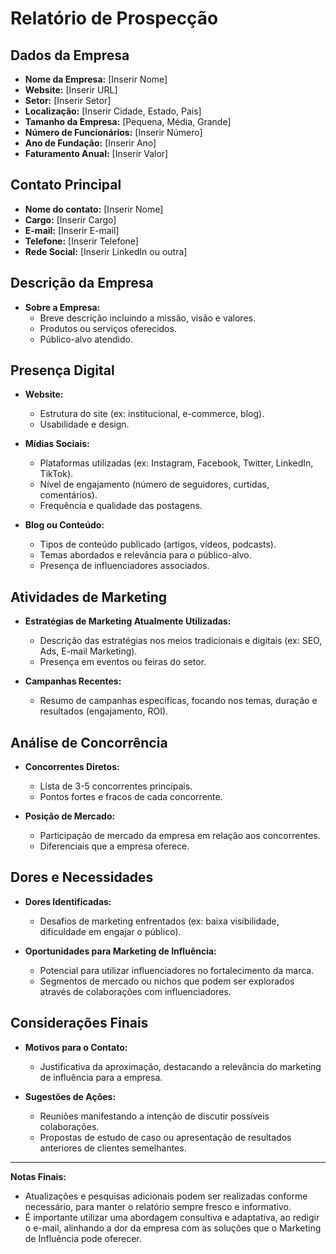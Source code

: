 # Relatório de Prospecção

## Dados da Empresa
- **Nome da Empresa:** [Inserir Nome]
- **Website:** [Inserir URL]
- **Setor:** [Inserir Setor]
- **Localização:** [Inserir Cidade, Estado, País]
- **Tamanho da Empresa:** [Pequena, Média, Grande]
- **Número de Funcionários:** [Inserir Número]
- **Ano de Fundação:** [Inserir Ano]
- **Faturamento Anual:** [Inserir Valor]

## Contato Principal
- **Nome do contato:** [Inserir Nome]
- **Cargo:** [Inserir Cargo]
- **E-mail:** [Inserir E-mail]
- **Telefone:** [Inserir Telefone]
- **Rede Social:** [Inserir LinkedIn ou outra]

## Descrição da Empresa
- **Sobre a Empresa:** 
  - Breve descrição incluindo a missão, visão e valores.
  - Produtos ou serviços oferecidos.
  - Público-alvo atendido.

## Presença Digital
- **Website:**
  - Estrutura do site (ex: institucional, e-commerce, blog).
  - Usabilidade e design.
  
- **Mídias Sociais:**
  - Plataformas utilizadas (ex: Instagram, Facebook, Twitter, LinkedIn, TikTok).
  - Nível de engajamento (número de seguidores, curtidas, comentários).
  - Frequência e qualidade das postagens.
  
- **Blog ou Conteúdo:**
  - Tipos de conteúdo publicado (artigos, vídeos, podcasts).
  - Temas abordados e relevância para o público-alvo.
  - Presença de influenciadores associados.

## Atividades de Marketing
- **Estratégias de Marketing Atualmente Utilizadas:**
  - Descrição das estratégias nos meios tradicionais e digitais (ex: SEO, Ads, E-mail Marketing).
  - Presença em eventos ou feiras do setor.
  
- **Campanhas Recentes:**
  - Resumo de campanhas específicas, focando nos temas, duração e resultados (engajamento, ROI).

## Análise de Concorrência
- **Concorrentes Diretos:**
  - Lista de 3-5 concorrentes principais.
  - Pontos fortes e fracos de cada concorrente.
  
- **Posição de Mercado:**
  - Participação de mercado da empresa em relação aos concorrentes.
  - Diferenciais que a empresa oferece.

## Dores e Necessidades
- **Dores Identificadas:**
  - Desafios de marketing enfrentados (ex: baixa visibilidade, dificuldade em engajar o público).
  
- **Oportunidades para Marketing de Influência:**
  - Potencial para utilizar influenciadores no fortalecimento da marca.
  - Segmentos de mercado ou nichos que podem ser explorados através de colaborações com influenciadores.

## Considerações Finais
- **Motivos para o Contato:**
  - Justificativa da aproximação, destacando a relevância do marketing de influência para a empresa.
  
- **Sugestões de Ações:**
  - Reuniões manifestando a intenção de discutir possíveis colaborações.
  - Propostas de estudo de caso ou apresentação de resultados anteriores de clientes semelhantes.

--- 

**Notas Finais:**
- Atualizações e pesquisas adicionais podem ser realizadas conforme necessário, para manter o relatório sempre fresco e informativo.
- É importante utilizar uma abordagem consultiva e adaptativa, ao redigir o e-mail, alinhando a dor da empresa com as soluções que o Marketing de Influência pode oferecer.